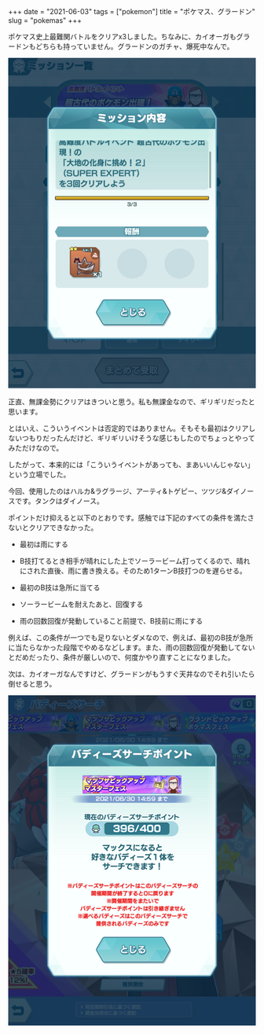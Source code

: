 +++
date = "2021-06-03"
tags = ["pokemon"]
title = "ポケマス、グラードン"
slug = "pokemas"
+++

ポケマス史上最難関バトルをクリアx3しました。ちなみに、カイオーガもグラードンもどちらも持っていません。グラードンのガチャ、爆死中なんで。

![](https://raw.githubusercontent.com/syui/img/master/other/pokemonmasters_20210603_0001.png)

正直、無課金勢にクリアはきついと思う。私も無課金なので、ギリギリだったと思います。

とはいえ、こういうイベントは否定的ではありません。そもそも最初はクリアしないつもりだったんだけど、ギリギリいけそうな感じもしたのでちょっとやってみただけなので。

したがって、本来的には「こういうイベントがあっても、まあいいんじゃない」という立場でした。

今回、使用したのはハルカ&ラグラージ、アーティ&トゲピー、ツツジ&ダイノースです。タンクはダイノース。

ポイントだけ抑えると以下のとおりです。感触では下記のすべての条件を満たさないとクリアできなかった。

- 最初は雨にする

- B技打てるとき相手が晴れにした上でソーラービーム打ってくるので、晴れにされた直後、雨に書き換える。そのため1ターンB技打つのを遅らせる。

- 最初のB技は急所に当てる

- ソーラービームを耐えたあと、回復する

- 雨の回数回復が発動していること前提で、B技前に雨にする 

例えば、この条件が一つでも足りないとダメなので、例えば、最初のB技が急所に当たらなかった段階でやめるなどします。また、雨の回数回復が発動してないとだめだったり、条件が厳しいので、何度かやり直すことになりました。

次は、カイオーガなんですけど、グラードンがもうすぐ天井なのでそれ引いたら倒せると思う。

![](https://raw.githubusercontent.com/syui/img/master/other/pokemonmasters_20210603_0002.png)

